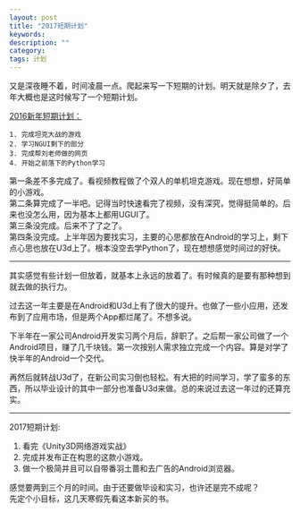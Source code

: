 ```yaml
---
layout: post
title: "2017短期计划"
keywords: 
description: ""
category: 
tags: 计划
---
```


<!--markdown-->又是深夜睡不着，时间凌晨一点。爬起来写一下短期的计划。明天就是除夕了，去年大概也是这时候写了一个短期计划。  


[2016新年短期计划：](http://539go.com/index.php/archives/201602/113.html)  
```  
1. 完成坦克大战的游戏  
2. 学习NGUI剩下的部分  
3. 完成帮刘老师做的网页  
4. 开始之前落下的Python学习  
```  
第一条差不多完成了。看视频教程做了个双人的单机坦克游戏。现在想想，好简单的小游戏。  
第二条算完成了一半吧。记得当时快速看完了视频，没有深究，觉得挺简单的。后来也没怎么用，因为基本上都用UGUI了。  
第三条没完成。后来不了了之了。  
第四条没完成。上半年因为要找实习，主要的心思都放在Android的学习上，剩下点心思也放在U3d上了。根本没空去学Python了，现在想想感觉时间过的好快。  
  
---  
  
其实感觉有些计划一但放着，就基本上永远的放着了。有时候真的是要有那种想到就去做的执行力。  
  
过去这一年主要是在Android和U3d上有了很大的提升。也做了一些小应用，还发布到了应用市场，但是两个App都烂尾了。不想多说。  
  
下半年在一家公司Android开发实习两个月后，辞职了。之后帮一家公司做了一个Android项目，赚了几千块钱。第一次按别人需求独立完成一个内容。算是对学了快半年的Android一个交代。  
  
再然后就转战U3d了，在新公司实习倒也轻松。有大把的时间学习，学了蛮多的东西，所以毕业设计的其中一部分也准备U3d来做。总的来说过去这一年过的还算充实。  
  
---  
  
2017短期计划:  
  
1. 看完《Unity3D网络游戏实战》  
2. 完成并发布正在构思的这款小游戏。  
3. 做一个极简并且可以自带番羽土蔷和去广告的Android浏览器。  
  
感觉要两到三个月的时间。由于还要做毕设和实习，也许还是完不成呢？  
先定个小目标，这几天寒假先看这本新买的书。  
